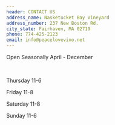 ```yaml
---
header: CONTACT US
address_name: Nasketucket Bay Vineyard
address_number: 237 New Boston Rd.
city_state: Fairhaven, MA 02719
phone: 774-425-2123
email: info@peacelovevino.net
---
```

Open Seasonally April - December

<br/>

Thursday 11-6

Friday 11-8

Saturday 11-8

Sunday 11-6